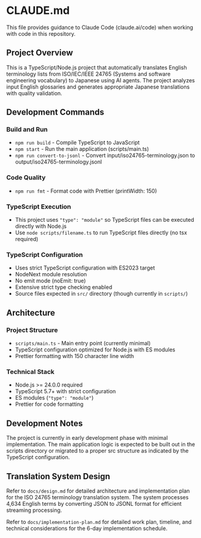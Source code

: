 # CLAUDE.md

This file provides guidance to Claude Code (claude.ai/code) when working with code in this repository.

## Project Overview

This is a TypeScript/Node.js project that automatically translates English terminology lists from ISO/IEC/IEEE 24765 (Systems and software engineering vocabulary) to Japanese using AI agents. The project analyzes input English glossaries and generates appropriate Japanese translations with quality validation.

## Development Commands

### Build and Run

- `npm run build` - Compile TypeScript to JavaScript
- `npm start` - Run the main application (scripts/main.ts)
- `npm run convert-to-jsonl` - Convert input/iso24765-terminology.json to output/iso24765-terminology.jsonl

### Code Quality

- `npm run fmt` - Format code with Prettier (printWidth: 150)

### TypeScript Execution

- This project uses `"type": "module"` so TypeScript files can be executed directly with Node.js
- Use `node scripts/filename.ts` to run TypeScript files directly (no tsx required)

### TypeScript Configuration

- Uses strict TypeScript configuration with ES2023 target
- NodeNext module resolution
- No emit mode (noEmit: true)
- Extensive strict type checking enabled
- Source files expected in `src/` directory (though currently in `scripts/`)

## Architecture

### Project Structure

- `scripts/main.ts` - Main entry point (currently minimal)
- TypeScript configuration optimized for Node.js with ES modules
- Prettier formatting with 150 character line width

### Technical Stack

- Node.js >= 24.0.0 required
- TypeScript 5.7+ with strict configuration
- ES modules (`"type": "module"`)
- Prettier for code formatting

## Development Notes

The project is currently in early development phase with minimal implementation. The main application logic is expected to be built out in the scripts directory or migrated to a proper src structure as indicated by the TypeScript configuration.

## Translation System Design

Refer to `docs/design.md` for detailed architecture and implementation plan for the ISO 24765 terminology translation system. The system processes 4,634 English terms by converting JSON to JSONL format for efficient streaming processing.

Refer to `docs/implementation-plan.md` for detailed work plan, timeline, and technical considerations for the 6-day implementation schedule.
